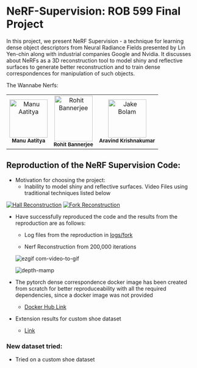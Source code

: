 # NeRF-Supervision: ROB 599 Final Project

In this project, we present NeRF Supervision - a technique for learning dense object descriptors from Neural Radiance Fields presented by Lin Yen-chin along with industrial companies Google and Nvidia. It discusses about NeRFs as a 3D reconstruction tool to model shiny and reflective surfaces to generate better reconstruction and to train dense correspondences for manipulation of such objects. 

The Wannabe Nerfs:

<!-- ALL-CONTRIBUTORS-LIST:START - Do not remove or modify this section -->
<!-- prettier-ignore-start -->
<!-- markdownlint-disable -->
<table>
  <tbody>
    <tr>
      <td align="center"><img src="https://avatars.githubusercontent.com/u/32318187?v=4" width="100px;" alt="Manu Aatitya"/><br /><sub><b>Manu Aatitya</b></sub><br/></td>
      <td align="center"><img src="https://user-images.githubusercontent.com/32318187/233909968-af290f97-e3bc-45ca-9821-1c6d00116195.png" width="100px;" height="120px" alt="Rohit Bannerjee"/><br /><sub><b>Rohit Bannerjee</b></sub><br /></td>
      <td align="center"><img src="https://avatars.githubusercontent.com/u/30981303?v=4" width="100px;" height="100px;" alt="Jake Bolam"/><br /><sub><b>Aravind Krishnakumar</b></sub><br />    
      </td>
    </tr>
    </tfbody>
</table>

## Reproduction of the NeRF Supervision Code:

- Motivation for choosing the project:
    - Inability to model shiny and reflective surfaces. Video Files using traditional techniques listed below
      
[![Hall Reconstruction](https://user-images.githubusercontent.com/32318187/233912559-2df9ab17-d3c2-472f-bcf9-2b24cddbcc5d.png)](https://www.youtube.com/watch?v=O9tI1pw5Peo) [![Fork Reconstruction](https://user-images.githubusercontent.com/32318187/233912295-21929dc1-7bc0-40f8-a0e4-b654111e2222.png)](https://www.youtube.com/watch?v=QryU3lckOUk)
      

- Have successfully reproduced the code and the results from the reproduction are as follows: 
    - Log files from the reproduction in [logs/fork](https://github.com/manuaatitya/rob599-final-project/tree/master/nerf-supervision-public/logs/fork)

    - Nerf Reconstruction from 200,000 iterations
    
    ![ezgif com-video-to-gif](https://user-images.githubusercontent.com/32318187/233931923-3d0bea23-e241-41a7-b224-274b8cd102f9.gif)
    
    ![depth-mamp](https://user-images.githubusercontent.com/32318187/233933598-c99f55b8-3278-4d4e-a8e9-14c144c2e515.gif)


- The pytorch dense correspondence docker image has been created from scratch for better reproduceability with all the required dependencies, since a docker image was not provided
    - [Docker Hub Link](https://hub.docker.com/r/manuaatitya/pytorch-dense-correspondence)

- Extension results for custom shoe dataset
    - [Link](https://github.com/manuaatitya/rob599-final-project/tree/master/results/Shoe)



### New dataset tried:

- Tried on a custom shoe dataset 


<!-- - [ ] Reproduce the results
    - [ ] Figure out if the dataset is sufficient
    - [ ] If dataset is not sufficient figure out next steps
    
- [ ] Create like a flowchart or ipynb file for documentation
- [ ] Think about extension steps (later)


branches

    - master - main branch "create pull requests for any changes"
    
    branch for editing changes specific to collaborators
    
    - dev/manu
    
    - dev/rohit
    
    - dev/aravind -->
